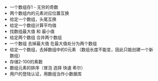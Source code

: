 * 一个数组存1 - 无穷的奇数
* 两个数组内的元素对应位置互换
* 给定一个数组，头尾互换
* 给定一个数组计算平均值
* 找数组最大值 和 最小值
* 给定两个数组  合并两个数组
* 一个数组  去掉最大值 在最大值处分为两个数组
* 给定一个数组，去掉数组中的0元素 （数组长度不能变，因此只能创建一个新数组）
* 存储2-100的素数
* 数组元素的排序（冒泡 选择 快速 希尔）
* 用户的登陆认证，用数组当作小数据库
